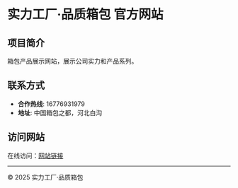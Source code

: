 # 实力工厂·品质箱包 官方网站

## 项目简介

箱包产品展示网站，展示公司实力和产品系列。

## 联系方式

- **合作热线**: 16776931979
- **地址**: 中国箱包之都，河北白沟

## 访问网站

在线访问：[网站链接](https://OneTTF.github.io/packageWeb/)

---

© 2025 实力工厂·品质箱包



